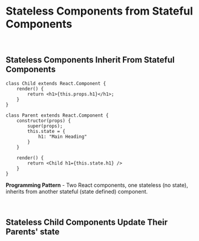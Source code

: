 # **Stateless Components from Stateful Components**

<br>

## **Stateless Components Inherit From Stateful Components**

```JSX
class Child extends React.Component {
    render() {
        return <h1>{this.props.h1}</h1>;
    }
}

class Parent extends React.Component {
    constructor(props) {
        super(props);
        this.state = {
            h1: "Main Heading"
        }
    }

    render() {
        return <Child h1={this.state.h1} />
    }
}

```

**Programming Pattern** - Two React components, one stateless (no state), inherits from another stateful (state defined) component.

<br>

## **Stateless Child Components Update Their Parents' state**
